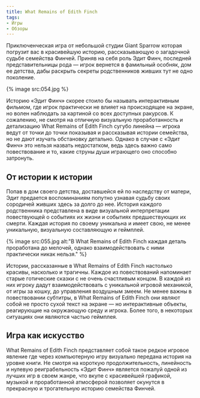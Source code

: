 ```yaml
---
title: What Remains of Edith Finch
tags:
- Игры
- Обзоры
---
```


Приключенческая игра от небольшой студии Giant Sparrow которая погрузит вас в красивейшую историю, рассказывающую о загадочной судьбе семейства Финчей. Приняв на себя роль Эдит Финч, последней представительницы рода — игрок вернется в фамильный особняк, дом ее детства, дабы раскрыть секреты родственников живших тут не одно поколение.

{% image src:054.jpg %}

Историю «Эдит Финч» скорее стоило бы называть интерактивным фильмом, где игрок практически не влияет на происходящее на экране, но волен наблюдать за картиной со всех доступных ракурсов. К сожалению, не смотря на отличную визуальную проработанность и детализацию What Remains of Edith Finch сугубо линейна — игрока ведут от точки до точки показывая и рассказывая истории семейства, но не дают изучать обстановку детально. Однако в случае с «Эдит Финч» это нельзя назвать недостатком, ведь здесь важно само повествование и то, какие струны души играющего оно способно затронуть.

## От истории к истории

Попав в дом своего детства, доставшейся ей по наследству от матери, Эдит предается воспоминаниям попутно узнавая судьбу своих сородичей живших здесь за долго до нее. История каждого родственника представлена в виде визуальной интерпретации повествующей о событиях их жизни и событиях предшествующих их смерти. Каждая история по своему уникальна и имеет свою, не менее уникальную, визуальную составляющую и геймплей.

{% image src:055.jpg alt:"В What Remains of Edith Finch каждая деталь проработана до мелочей, однако взаимодействовать с ними практически никак нельзя." %}

Истории, рассказанные в What Remains of Edith Finch настолько красивы, насколько и трагичны. Каждое из повествований напоминает старые готические сказки с не очень счастливым концом. В каждой из них игроку дадут взаимодействовать с уникальной игровой механикой, от игры за кошку, до управления воздушным змеем. Не менее важны в повествовании субтитры, в What Remains of Edith Finch они являют собой не просто сухой текст на экране — но интерактивные объекты, реагирующие на окружающую среду и игрока. Более того, в некоторых ситуациях они являются частью геймплея.

## Игра как искусство

What Remains of Edith Finch представляет собой такое редкое игровое явление где через компьютерную игру визуально передана история на уровне книги. Не смотря на короткую продолжительность, линейность и нулевую реиграбельность «Эдит Финч» является пожалуй одной из лучших игр в своем жанре, что вкупе с красивейшей графикой, музыкой и проработанной атмосферой позволяет окунутся в прекрасную и трогательную историю семейства Финчей.